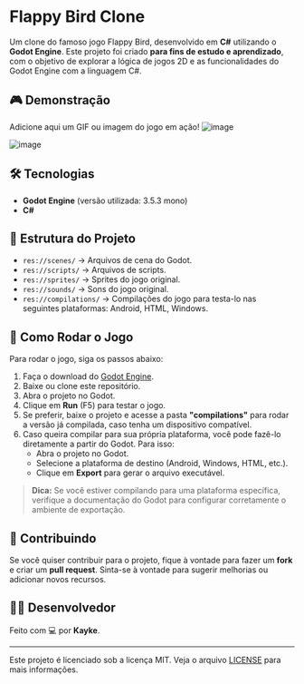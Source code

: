 # Flappy Bird Clone  

Um clone do famoso jogo Flappy Bird, desenvolvido em **C#** utilizando o **Godot Engine**. Este projeto foi criado **para fins de estudo e aprendizado**, com o objetivo de explorar a lógica de jogos 2D e as funcionalidades do Godot Engine com a linguagem C#.  

## 🎮 Demonstração  
Adicione aqui um GIF ou imagem do jogo em ação!
![image](https://github.com/user-attachments/assets/261060ab-6cad-4fd4-a609-2afcba4996bf)


![image](https://github.com/user-attachments/assets/9506eb8e-6908-492d-9679-84add6da11da)



## 🛠️ Tecnologias  
- **Godot Engine** (versão utilizada: 3.5.3 mono)  
- **C#**
  

## 📂 Estrutura do Projeto  
- `res://scenes/` -> Arquivos de cena do Godot. 
- `res://scripts/` -> Arquivos de scripts.
- `res://sprites/` -> Sprites do jogo original.
- `res://sounds/` -> Sons do jogo original.
- `res://compilations/` -> Compilações do jogo para testa-lo nas seguintes plataformas: Android, HTML, Windows. 

## 🚀 Como Rodar o Jogo  
Para rodar o jogo, siga os passos abaixo:

1. Faça o download do [Godot Engine](https://godotengine.org/download).
2. Baixe ou clone este repositório.
3. Abra o projeto no Godot.
4. Clique em **Run** (F5) para testar o jogo.
5. Se preferir, baixe o projeto e acesse a pasta **"compilations"** para rodar a versão já compilada, caso tenha um dispositivo compatível.
6. Caso queira compilar para sua própria plataforma, você pode fazê-lo diretamente a partir do Godot. Para isso:
   - Abra o projeto no Godot.
   - Selecione a plataforma de destino (Android, Windows, HTML, etc.).
   - Clique em **Export** para gerar o arquivo executável.

> **Dica:** Se você estiver compilando para uma plataforma específica, verifique a documentação do Godot para configurar corretamente o ambiente de exportação.

## 📌 Contribuindo  
Se você quiser contribuir para o projeto, fique à vontade para fazer um **fork** e criar um **pull request**. Sinta-se à vontade para sugerir melhorias ou adicionar novos recursos.

## 👨‍💻 Desenvolvedor  
Feito com 💻 por **Kayke**.  

---

Este projeto é licenciado sob a licença MIT. Veja o arquivo [LICENSE](LICENSE) para mais informações.
